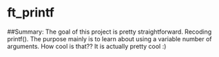 # ft_printf

##Summary:
The goal of this project is pretty straightforward. Recoding printf().
The purpose mainly is to learn about using a variable number of arguments. How cool is that??
It is actually pretty cool :)
